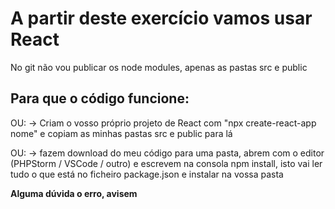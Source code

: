 # A partir deste exercício vamos usar React

No git não vou publicar os node modules, apenas as pastas src e public 

## Para que o código funcione:

OU:
-> Criam o vosso próprio projeto de React com "npx create-react-app nome" e copiam as minhas pastas src e public para lá

OU:
-> fazem download do meu código para uma pasta, abrem com o editor (PHPStorm / VSCode / outro) e escrevem na consola npm install, isto vai ler tudo o que está no ficheiro package.json e instalar na vossa pasta


**Alguma dúvida o erro, avisem**


